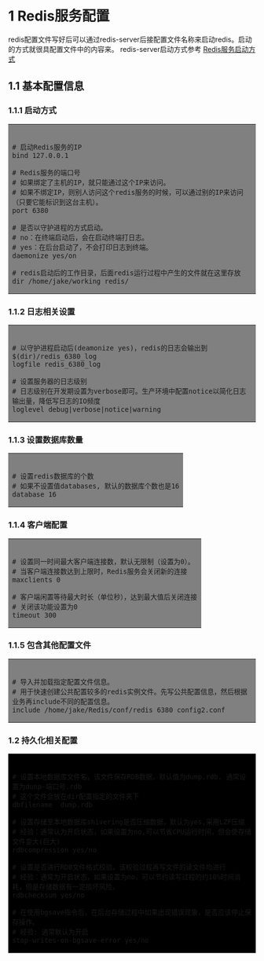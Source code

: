 # 1 Redis服务配置
<span id="lable"></span>
redis配置文件写好后可以通过redis-server后接配置文件名称来启动redis。启动的方式就很具配置文件中的内容来。
redis-server启动方式参考 [Redis服务启动方式](1_Redis介绍.md#12-启动Redis服务)

## 1.1 基本配置信息
### 1.1.1 启动方式
<table><tr><td bgcolor=Gray></br>


```shell
# 启动Redis服务的IP
bind 127.0.0.1

# Redis服务的端口号
# 如果绑定了主机的IP，就只能通过这个IP来访问。
# 如果不绑定IP，则别人访问这个redis服务的时候，可以通过别的IP来访问（只要它能标识到这台主机）。
port 6380

# 是否以守护进程的方式启动。
# no：在终端启动后，会在启动终端打日志。
# yes：在后台启动了，不会打印日志到终端。
daemonize yes/on

# redis启动后的工作目录，后面redis运行过程中产生的文件就在这里存放
dir /home/jake/working_redis/
```
</td></tr></table>

### 1.1.2 日志相关设置
<table><tr><td bgcolor=Gray></br>

```shell
# 以守护进程启动后(deamonize yes)，redis的日志会输出到$(dir)/redis_6380_log
logfile redis_6380_log

# 设置服务器的日志级别
# 日志级别在开发期设置为verbose即可。生产环境中配置notice以简化日志输出量，降低写日志的IO频度
loglevel debug|verbose|notice|warning
```
</td></tr></table>

### 1.1.3 设置数据库数量
<table><tr><td bgcolor=Gray></br>

```shell
# 设置redis数据库的个数
# 如果不设置值databases, 默认的数据库个数也是16
database 16
```
</td></tr></table>

### 1.1.4 客户端配置
<table><tr><td bgcolor=Gray></br>

```shell
# 设置同一时间最大客户端连接数，默认无限制（设置为0）。
# 当客户端连接数达到上限时，Redis服务会关闭新的连接
maxclients 0

# 客户端闲置等待最大时长（单位秒），达到最大值后关闭连接
# 关闭该功能设置为0
timeout 300
```
</td></tr></table>

### 1.1.5 包含其他配置文件
<table><tr><td bgcolor=Gray></br>

```shell
# 导入并加载指定配置文件信息。
# 用于快速创建公共配置较多的redis实例文件。先写公共配置信息，然后根据业务再include不同的配置信息。
include /home/jake/Redis/conf/redis_6380_config2.conf
```
</td></tr></table>

### 1.2 持久化相关配置
<table><tr><td bgcolor=Black></br>

```shell
# 设置本地数据库文件名，该文件保存RDB数据，默认值为dump.rdb. 通常设置为dunp-端口号.rdb
# 这个文件会放在dir配置指定的文件夹下
dbfilename  dump.rdb

# 设置存储至本地数据库shivering是否压缩数据，默认为yes,采用LZF压缩
# 经验：通常认为开启状态，如果设置为no,可以节省CPU运行时间，但会使存储文件变大(巨大)
rdbcompression yes/no

# 设置是否进行RDB文件格式校验，该校验过程再写文件的读文件均进行
# 经验：通常为开启状态，如果设置为no，可以节约读写过程的约10%时间消耗，但是存储数据有一定损坏风险，
rdbchecksum yes/no

# 在使用bgsave指令后，在后台存储过程中如果出现错误现象，是否应该停止保存操作。
# 经验: 通常默认为开启
stop-writes-on-bgsave-error yes/no
```
</td></tr></table>